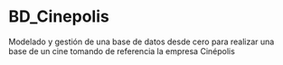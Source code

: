 # BD_Cinepolis
Modelado y gestión de una base de datos desde cero para realizar una base de un cine tomando de referencia la empresa Cinépolis
